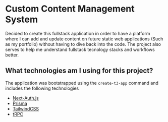 # Custom Content Management System

Decided to create this fullstack application in order to have a platform where I can add and update content on future static web applications (Such as my portfolio) without having to dive back into the code. The project also serves to help me understand fullstack tecnology stacks and workflows better.

## What technologies am I using for this project?

The application was bootstrapped using the `create-t3-app` command and includes the following technologies

- [Next-Auth.js](https://next-auth.js.org)
- [Prisma](https://prisma.io)
- [TailwindCSS](https://tailwindcss.com)
- [tRPC](https://trpc.io)
